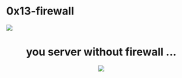 # 0x13-firewall

<img src="https://s3.amazonaws.com/intranet-projects-files/holbertonschool-sysadmin_devops/284/V1HjQ1Y.png">

<div align="center">
    <h1>you server without firewall ...</h1>
    <img src="https://s3.amazonaws.com/intranet-projects-files/holbertonschool-sysadmin_devops/155/holbertonschool-firewall.gif">
</div>